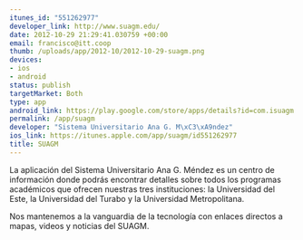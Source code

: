 ```yaml
--- 
itunes_id: "551262977"
developer_link: http://www.suagm.edu/
date: 2012-10-29 21:29:41.030759 +00:00
email: francisco@itt.coop
thumb: /uploads/app/2012-10/2012-10-29-suagm.png
devices: 
- ios
- android
status: publish
targetMarket: Both
type: app
android_link: https://play.google.com/store/apps/details?id=com.isuagm.suagm
permalink: /app/suagm
developer: "Sistema Universitario Ana G. M\xC3\xA9ndez"
ios_link: https://itunes.apple.com/app/suagm/id551262977
title: SUAGM
---
```


La aplicación del Sistema Universitario Ana G. Méndez es un centro de información donde podrás encontrar detalles sobre todos los programas académicos que ofrecen nuestras tres instituciones: la Universidad del Este, la Universidad del Turabo y la Universidad Metropolitana.

Nos mantenemos a la vanguardia de la tecnología con enlaces directos a mapas, videos y noticias del SUAGM.
